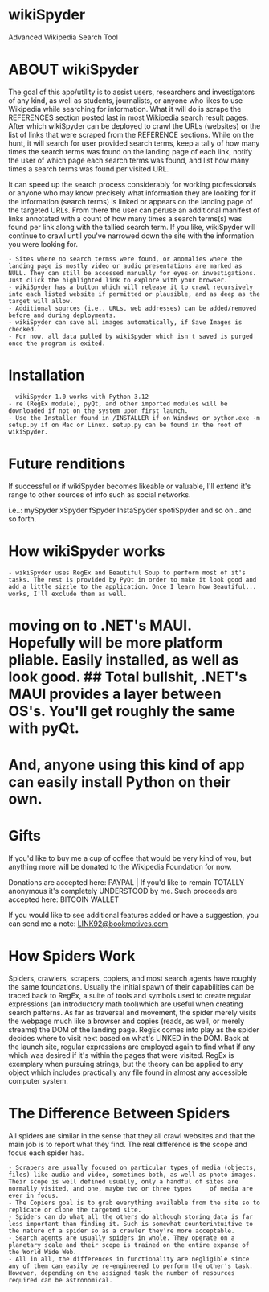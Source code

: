# wikiSpyder

Advanced Wikipedia Search Tool

# ABOUT wikiSpyder

The goal of this app/utility is to assist users, researchers and investigators of any kind, as well as students, journalists, or anyone who likes to use Wikipedia while searching for information. 
What it will do is scrape the REFERENCES section posted last in most Wikipedia search result pages. After which wikiSpyder can be deployed to crawl the URLs (websites) or the list of links that were scraped from the REFERENCE sections.
While on the hunt, it will search for user provided search terms, keep a tally of how many times the search terms was found on the landing page of each link, notify the user of which page each search terms was found, and list how many times a search terms was found per visited URL.

It can speed up the search process considerably for working professionals or anyone who may know precisely what information they are looking for if the information (search terms) is linked or appears on the landing page of the targeted URLs.
From there the user can peruse an additional manifest of links annotated with a count of how many times a search terms(s) was found per link along with the tallied search term.
If you like, wikiSpyder will continue to crawl until you've narrowed down the site with the information you were looking for.

    - Sites where no search termss were found, or anomalies where the landing page is mostly video or audio presentations are marked as NULL. They can still be accessed manually for eyes-on investigations. Just click the highlighted link to explore with your browser.
    - wikiSpyder has a button which will release it to crawl recursively into each listed website if permitted or plausible, and as deep as the target will allow.
    - Additional sources (i.e.. URLs, web addresses) can be added/removed before and during deployments.
    - wikiSpyder can save all images automatically, if Save Images is checked.
    - For now, all data pulled by wikiSpyder which isn't saved is purged once the program is exited.


# Installation

    - wikiSpyder-1.0 works with Python 3.12 
    - re (RegEx module), pyQt, and other imported modules will be downloaded if not on the system upon first launch.
    - Use the Installer found in /INSTALLER if on Windows or python.exe -m setup.py if on Mac or Linux. setup.py can be found in the root of wikiSpyder.


# Future renditions

If successful or if wikiSpyder becomes likeable or valuable, I'll extend it's range to other sources of info such as social networks.

i.e..:
    mySpyder
    xSpyder
    fSpyder
    InstaSpyder
    spotiSpyder
    and so on...and so forth.


# How wikiSpyder works

    - wikiSpyder uses RegEx and Beautiful Soup to perform most of it's tasks. The rest is provided by PyQt in order to make it look good and add a little sizzle to the application. Once I learn how Beautiful... works, I'll exclude them as well.

# moving on to .NET's MAUI. Hopefully will be more platform pliable. Easily installed, as well as look good. ## Total bullshit, .NET's MAUI provides a layer between OS's. You'll get roughly the same with pyQt. 
# And, anyone using this kind of app can easily install Python on their own.



# Gifts

If you'd like to buy me a cup of coffee that would be very kind of you, but anything more will be donated to the Wikipedia Foundation for now.

Donations are accepted here:    PAYPAL  |   If you'd like to remain TOTALLY anonymous it's completely UNDERSTOOD by me. Such proceeds are accepted here:  BITCOIN WALLET

If you would like to see additional features added or have a suggestion, you can send me a note: LINK92@bookmotives.com


# How Spiders Work

Spiders, crawlers, scrapers, copiers, and most search agents have roughly the same foundations. Usually the initial spawn of their capabilities can be traced back to RegEx, a suite of tools and symbols used to create regular expressions (an introductory math tool)which are useful when creating search patterns. As far as traversal and movement, the spider merely visits the webpage much like a browser and copies (reads, as well, or merely streams) the DOM of the landing page. RegEx comes into play as the spider decides where to visit next based on what's LINKED in the DOM. Back at the launch site, regular expressions are employed again to find what if any which was desired if it's within the pages that were visited. RegEx is exemplary when pursuing strings, but the theory can be applied to any object which includes practically any file found in almost any accessible computer system.

# The Difference Between Spiders

All spiders are similar in the sense that they all crawl websites and that the main job is to report what they find. The real difference is the scope and focus each spider has.

    - Scrapers are usually focused on particular types of media (objects, files) like audio and video, sometimes both, as well as photo images. Their scope is well defined usually, only a handful of sites are normally visited, and one, maybe two or three types     of media are ever in focus.
    - The Copiers goal is to grab everything available from the site so to replicate or clone the targeted site.
    - Spiders can do what all the others do although storing data is far less important than finding it. Such is somewhat counterintuitive to the nature of a spider so as a crawler they're more acceptable.
    - Search agents are usually spiders in whole. They operate on a planetary scale and their scope is trained on the entire expanse of the World Wide Web.
    - All in all, the differences in functionality are negligible since any of them can easily be re-engineered to perform the other's task. However, depending on the assigned task the number of resources required can be astronomical.
